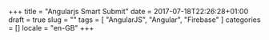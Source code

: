 +++
title = "Angularjs Smart Submit"
date = 2017-07-18T22:26:28+01:00
draft = true
slug = ""
tags = [ "AngularJS", "Angular", "Firebase" ]
categories = []
locale = "en-GB"
+++

